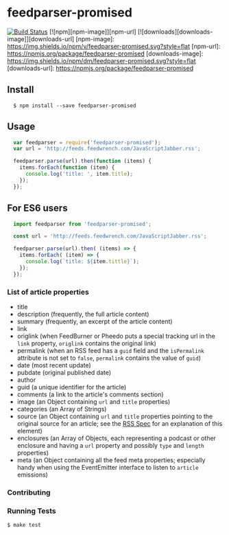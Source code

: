 # feedparser-promised

[![Build
Status](https://snap-ci.com/alabeduarte/feedparser-promised/branch/master/build_image)](https://snap-ci.com/alabeduarte/feedparser-promised/branch/master)
[![npm][npm-image]][npm-url]
[![downloads][downloads-image]][downloads-url]
[npm-image]: https://img.shields.io/npm/v/feedparser-promised.svg?style=flat
[npm-url]: https://npmjs.org/package/feedparser-promised
[downloads-image]: https://img.shields.io/npm/dm/feedparser-promised.svg?style=flat
[downloads-url]: https://npmjs.org/package/feedparser-promised

## Install

```
  $ npm install --save feedparser-promised
```

## Usage

```javascript
  var feedparser = require('feedparser-promised');
  var url = 'http://feeds.feedwrench.com/JavaScriptJabber.rss';

  feedparser.parse(url).then(function (items) {
    items.forEach(function (item) {
      console.log('title: ', item.title);
    });
  });
```

## For ES6 users

```javascript
  import feedparser from 'feedparser-promised';

  const url = 'http://feeds.feedwrench.com/JavaScriptJabber.rss';

  feedparser.parse(url).then( (items) => {
    items.forEach( (item) => {
      console.log(`title: ${item.tittle}`);
    });
  });
```

### List of article properties

* title
* description (frequently, the full article content)
* summary (frequently, an excerpt of the article content)
* link
* origlink (when FeedBurner or Pheedo puts a special tracking url in the `link`
  property, `origlink` contains the original link)
* permalink (when an RSS feed has a `guid` field and the `isPermalink` attribute
  is not set to `false`, `permalink` contains the value of `guid`)
* date (most recent update)
* pubdate (original published date)
* author
* guid (a unique identifier for the article)
* comments (a link to the article's comments section)
* image (an Object containing `url` and `title` properties)
* categories (an Array of Strings)
* source (an Object containing `url` and `title` properties pointing to the
  original source for an article; see the [RSS
  Spec](http://cyber.law.harvard.edu/rss/rss.html#ltsourcegtSubelementOfLtitemgt)
  for an explanation of this element)
* enclosures (an Array of Objects, each representing a podcast or other
  enclosure and having a `url` property and possibly `type` and `length`
  properties)
* meta (an Object containing all the feed meta properties; especially handy when
  using the EventEmitter interface to listen to `article` emissions)

### Contributing

### Running Tests

```bash
$ make test
```
